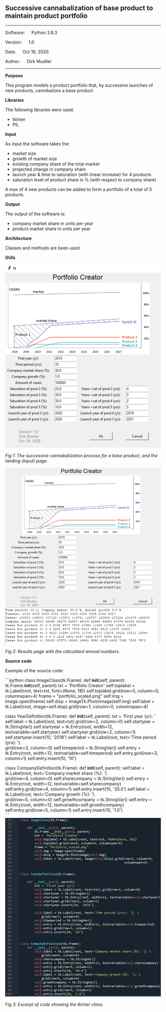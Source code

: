 ## Successive cannabalization of base product to maintain product portfolio
**********************************************
Software:	&emsp;	Python 3.8.3

Version:	&emsp;  1.0

Date: 	&emsp;		Oct 19, 2020

Author:	&emsp;		Dirk Mueller
**********************************************

**Purpose**

This program models a product portfolio that, by successive launches of new products, cannibalizes a base product.


**Libraries**

The following libraries were used:
- tkinter
- PIL


**Input**

As input the software takes the:
  - market size
  - growth of market size
  - existing company share of the total market
  - projected change in company share
  - launch year & time to saturation (with linear increase) for 4 products
  - saturation level of product share in % (with respect to company share)

A max of 4 new products can be added to form a portfolio of a total of 5 products.


**Output**

The output of the software is:
  - company market share in units per year
  - product market share in units per year


**Architecture**

Classes and methods are been used.


**GUIs**

![](https://github.com/DirkMueller8/product_portfolio/blob/master/landing_page.png)

*Fig 1: The successive cannabalization process for a base product, and the landing (input) page.*


![](https://github.com/DirkMueller8/product_portfolio/blob/master/result_page.png)

*Fig 2: Results page with the calculated annual numbers.*


**Source code**

Example of the source code:

´´´python
class ImageClass(tk.Frame):
    def __init__(self, parent):
        tk.Frame.__init__(self, parent)
        txt = 'Portfolio Creator'
        self.toplabel = tk.Label(root, text=txt, font=(None, 18))
        self.toplabel.grid(row=0, column=0, columnspan=4)
        fname = "portfolio_scaled.png"
        self.img = Image.open(fname)
        self.disp = ImageTk.PhotoImage(self.img)
        self.label = tk.Label(root, image=self.disp).grid(row=1, column=0, columnspan=4)

class YearDefinition(tk.Frame):
    def __init__(self, parent):
        txt = 'First year (yr): '
        self.label = tk.Label(root, text=txt).grid(row=2, column=0)
        self.startyear = tk.StringVar()
        self.startyear = tk.Entry(root, width=12, textvariable=self.startyear)
        self.startyear.grid(row=2, column=1)
        self.startyear.insert(10, '2018')
        self.label = tk.Label(root, text='Time period (yrs): '). \
            grid(row=3, column=0)
        self.timeperiod = tk.StringVar()
        self.entry = tk.Entry(root, width=12, textvariable=self.timeperiod)
        self.entry.grid(row=3, column=1)
        self.entry.insert(10, '10')

class CompanyDefinition(tk.Frame):
    def __init__(self, parent):
        self.label = tk.Label(root, text='Company market share (%): '). \
            grid(row=4, column=0)
        self.sharecompany = tk.StringVar()
        self.entry = tk.Entry(root, width=12, textvariable=self.sharecompany)
        self.entry.grid(row=4, column=1)
        self.entry.insert(10, '30.0')
        self.label = tk.Label(root, text='Company growth (%): '). \
            grid(row=5, column=0)
        self.growthcompany = tk.StringVar()
        self.entry = tk.Entry(root, width=12, textvariable=self.growthcompany)
        self.entry.grid(row=5, column=1)
        self.entry.insert(10, '1.0')     
´´´
![](https://github.com/DirkMueller8/product_portfolio/blob/master/snapshot.png)

*Fig 3: Excerpt of code showing the tkinter class.*
